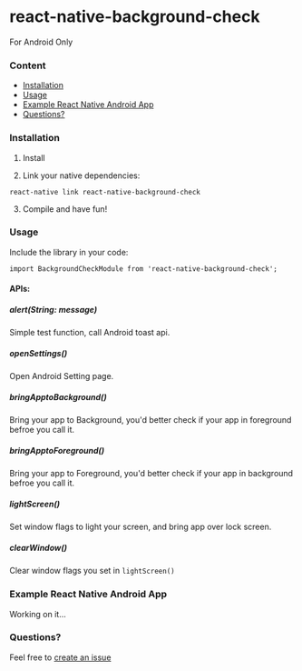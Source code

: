 # react-native-background-check
For Android Only

### Content

- [Installation](#installation)
- [Usage](#usage)
- [Example React Native Android App](#example-react-native-android-app)
- [Questions?](#questions)

### Installation

1. Install

2. Link your native dependencies:

  ```
  react-native link react-native-background-check
  ```

3. Compile and have fun!


### Usage

Include the library in your code:

```
import BackgroundCheckModule from 'react-native-background-check';
```

#### APIs:

##### alert(String: message)
Simple test function, call Android toast api.

##### openSettings()
Open Android Setting page.

##### bringApptoBackground()
Bring your app to Background, you'd better check if your app in foreground befroe you call it.

##### bringApptoForeground()
Bring your app to Foreground, you'd better check if your app in background befroe you call it.

##### lightScreen()
Set window flags to light your screen, and bring app over lock screen.

##### clearWindow()
Clear window flags you set in `lightScreen()`



### Example React Native Android App

Working on it...


### Questions?

Feel free to [create an issue](https://github.com/ShongSu/react-native-background-check/issues/new)
